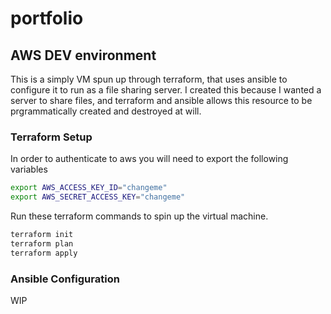 # portfolio

## AWS DEV environment

This is a simply VM spun up through terraform, that uses ansible to configure it to run as a file sharing server. I created this because I wanted a server to share files, and terraform and ansible allows this resource to be prgrammatically created and destroyed at will.
### Terraform Setup
In order to authenticate to aws you will need to export the following variables
```bash
export AWS_ACCESS_KEY_ID="changeme"
export AWS_SECRET_ACCESS_KEY="changeme"
```
Run these terraform commands to spin up the virtual machine.

```bash
terraform init
terraform plan
terraform apply
```

### Ansible Configuration
WIP

